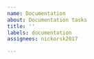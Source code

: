 ```yaml
---
name: Documentation
about: Documentation tasks
title: ''
labels: documentation
assignees: nickorsk2017

---
```



